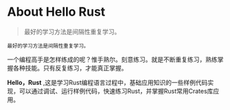 # About Hello Rust

> 最好的学习方法是间隔性重复学习。

```notes
最好的学习方法是间隔性重复学习。
```
一个编程高手是怎样练成的呢？惟手熟尔。刻意练习。就是不断重复练习，熟练掌握各种技能。只有反复练习，才能真正掌握。

**Hello，Rust** ,这是学习Rust编程语言过程中，基础应用知识的一些样例代码实现，可以通过调试、运行样例代码，快速练习Rust，并掌握Rust常用Crates库应用。

